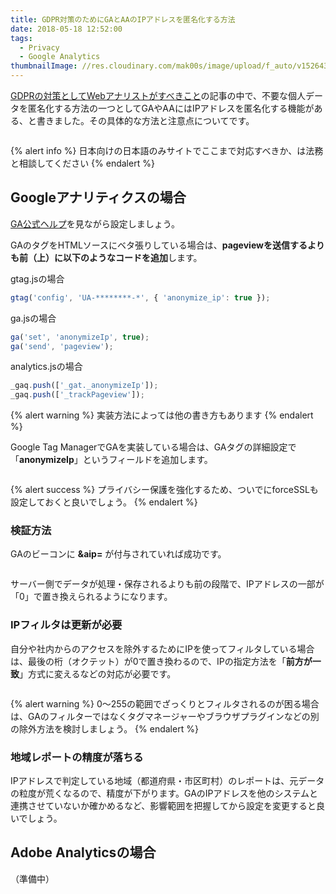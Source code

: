```yaml
---
title: GDPR対策のためにGAとAAのIPアドレスを匿名化する方法
date: 2018-05-18 12:52:00
tags:
  - Privacy
  - Google Analytics
thumbnailImage: //res.cloudinary.com/mak00s/image/upload/f_auto/v1526433637/eu-flag.png
---
```


[GDPRの対策としてWebアナリストがすべきこと](/news/gdpr-for-analysts/)の記事の中で、不要な個人データを匿名化する方法の一つとしてGAやAAにはIPアドレスを匿名化する機能がある、と書きました。その具体的な方法と注意点についてです。
<!-- more -->

<img src="//res.cloudinary.com/mak00s/image/upload/f_auto,w_auto:200:800/v1526614534/gdpr-ip-anonymization-in-analytics.png" alt="" sizes="100vw" />

{% alert info %}
日本向けの日本語のみサイトでここまで対応すべきか、は法務と相談してください
{% endalert %}

## Googleアナリティクスの場合

[GA公式ヘルプ](https://support.google.com/analytics/answer/2763052?hl=ja)を見ながら設定しましょう。

GAのタグをHTMLソースにベタ張りしている場合は、**pageviewを送信するよりも前（上）に以下のようなコードを追加**します。

gtag.jsの場合
```javascript
gtag('config', 'UA-********-*', { 'anonymize_ip': true });
```
ga.jsの場合
```javascript
ga('set', 'anonymizeIp', true);
ga('send', 'pageview');
```

analytics.jsの場合
```javascript
_gaq.push(['_gat._anonymizeIp']);
_gaq.push(['_trackPageview']);
```

{% alert warning %}
実装方法によっては他の書き方もあります
{% endalert %}

Google Tag ManagerでGAを実装している場合は、GAタグの詳細設定で「**anonymizeIp**」というフィールドを追加します。

<img src="//res.cloudinary.com/mak00s/image/upload/f_auto,w_auto:200:800/v1526610784/gtm-ga-ip-anonymization.png" alt="" sizes="100vw" />

{% alert success %}
プライバシー保護を強化するため、ついでにforceSSLも設定しておくと良いでしょう。
{% endalert %}

### 検証方法
GAのビーコンに **&aip=** が付与されていれば成功です。

<img src="//res.cloudinary.com/mak00s/image/upload/f_auto,w_auto:200:800/v1526611364/ga-ip-anonymization-debugging.png" alt="" sizes="100vw" />

サーバー側でデータが処理・保存されるよりも前の段階で、IPアドレスの一部が「0」で置き換えられるようになります。

### IPフィルタは更新が必要

自分や社内からのアクセスを除外するためにIPを使ってフィルタしている場合は、最後の桁（オクテット）が0で置き換わるので、IPの指定方法を「**前方が一致**」方式に変えるなどの対応が必要です。

<img src="//res.cloudinary.com/mak00s/image/upload/f_auto,w_auto:200:800/v1526612284/ga-filter-by-ip.png" alt="" sizes="100vw" />

{% alert warning %}
0〜255の範囲でざっくりとフィルタされるのが困る場合は、GAのフィルターではなくタグマネージャーやブラウザプラグインなどの別の除外方法を検討しましょう。
{% endalert %}

### 地域レポートの精度が落ちる

IPアドレスで判定している地域（都道府県・市区町村）のレポートは、元データの粒度が荒くなるので、精度が下がります。GAのIPアドレスを他のシステムと連携させていないか確かめるなど、影響範囲を把握してから設定を変更すると良いでしょう。

## Adobe Analyticsの場合
（準備中）